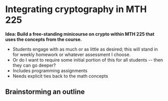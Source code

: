 # Integrating cryptography in MTH 225

**Idea: Build a free-standing minicourse on crypto within MTH 225 that uses the concepts from the course.** 

- Students engage with as much or as little as desired; this will stand in for weekly homework or whatever assessment I choose. 
- Or do I want to require some initial portion of this for all students -- then they can go deeper? 
- Includes programming assignments
- Needs explicit ties back to the math concepts 

## Brainstorming an outline



<!--stackedit_data:
eyJoaXN0b3J5IjpbMTE3NTIyMTk2M119
-->